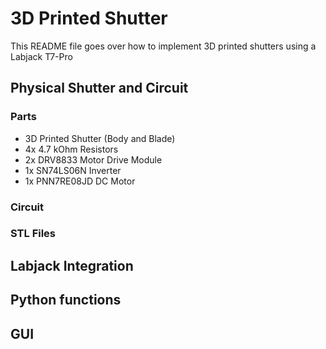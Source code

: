 # 3D Printed Shutter
This README file goes over how to implement 3D printed shutters using a Labjack T7-Pro

## Physical Shutter and Circuit
### Parts
- 3D Printed Shutter (Body and Blade)
- 4x 4.7 kOhm Resistors
- 2x DRV8833 Motor Drive Module
- 1x SN74LS06N Inverter
- 1x PNN7RE08JD DC Motor

### Circuit

### STL Files



## Labjack Integration

## Python functions

## GUI
